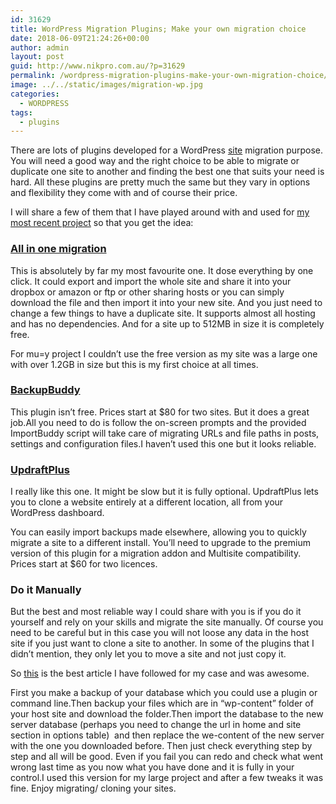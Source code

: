 ```yaml
---
id: 31629
title: WordPress Migration Plugins; Make your own migration choice
date: 2018-06-09T21:24:26+00:00
author: admin
layout: post
guid: http://www.nikpro.com.au/?p=31629
permalink: /wordpress-migration-plugins-make-your-own-migration-choice/
image: ../../static/images/migration-wp.jpg
categories:
  - WORDPRESS
tags:
  - plugins
---
```

There are lots of plugins developed for a WordPress [site](_wp_link_placeholder) migration purpose. You will need a good way and the right choice to be able to migrate or duplicate one site to another and finding the best one that suits your need is hard. All these plugins are pretty much the same but they vary in options and flexibility they come with and of course their price.

I will share a few of them that I have played around with and used for [my most recent project](http://www.nikpro.com.au/wordpress-difficulties-and-challenges-how-to-face-wordpress-problems/) so that you get the idea:

### [All in one migration](https://wordpress.org/plugins/all-in-one-wp-migration/)

This is absolutely by far my most favourite one. It dose everything by one click. It could export and import the whole site and share it into your dropbox or amazon or ftp or other sharing hosts or you can simply download the file and then import it into your new site. And you just need to change a few things to have a duplicate site. It supports almost all hosting and has no dependencies. And for a site up to 512MB in size it is completely free.

For mu=y project I couldn&#8217;t use the free version as my site was a large one with over 1.2GB in size but this is my first choice at all times.

### [BackupBuddy](http://ithemes.com/purchase/backupbuddy/)

This plugin isn’t free. Prices start at $80 for two sites. But it does a great job.All you need to do is follow the on-screen prompts and the provided ImportBuddy script will take care of migrating URLs and file paths in posts, settings and configuration files.I haven&#8217;t used this one but it looks reliable.

### [UpdraftPlus](https://updraftplus.com/)

I really like this one. It might be slow but it is fully optional. UpdraftPlus lets you to clone a website entirely at a different location, all from your WordPress dashboard.

You can easily import backups made elsewhere, allowing you to quickly migrate a site to a different install. You’ll need to upgrade to the premium version of this plugin for a migration addon and Multisite compatibility. Prices start at $60 for two licences.

### Do it Manually

But the best and most reliable way I could share with you is if you do it yourself and rely on your skills and migrate the site manually. Of course you need to be careful but in this case you will not loose any data in the host site if you just want to clone a site to another. In some of the plugins that I didn&#8217;t mention, they only let you to move a site and not just copy it.

So [this](https://css-tricks.com/moving-a-wordpress-site/) is the best article I have followed for my case and was awesome.

First you make a backup of your database which you could use a plugin or command line.Then backup your files which are in &#8220;wp-content&#8221; folder of your host site and download the folder.Then import the database to the new server database (perhaps you need to change the url in home and site section in options table)  and then replace the we-content of the new server with the one you downloaded before. Then just check everything step by step and all will be good. Even if you fail you can redo and check what went wrong last time as you now what you have done and it is fully in your control.I used this version for my large project and after a few tweaks it was fine. Enjoy migrating/ cloning your sites.